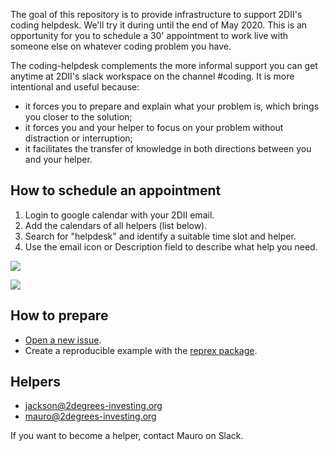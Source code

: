 The goal of this repository is to provide infrastructure to support 2DII's coding helpdesk. We'll try it during until the end of May 2020. This is an opportunity for you to schedule a 30' appointment to work live with someone else on whatever coding problem you have. 

The coding-helpdesk complements the more informal support you can get anytime at 2DII's slack workspace on the channel #coding. It is more intentional and useful because:
* it forces you to prepare and explain what your problem is, which brings you closer to the solution;
* it forces you and your helper to focus on your problem without distraction or interruption;
* it facilitates the transfer of knowledge in both directions between you and your helper.



## How to schedule an appointment

1. Login to google calendar with your 2DII email.
2. Add the calendars of all helpers (list below).
3. Search for "helpdesk" and identify a suitable time slot and helper.
4. Use the email icon or Description field to describe what help you need.

![](http://i.imgur.com/RcbUaUF.png)

![](http://i.imgur.com/Rdsoso7.png)

## How to prepare

* [Open a new issue](https://github.com/2DegreesInvesting/coding-helpdesk/issues/new/choose).
* Create a reproducible example with the [reprex package](https://reprex.tidyverse.org/).

## Helpers

* jackson@2degrees-investing.org
* mauro@2degrees-investing.org

If you want to become a helper, contact Mauro on Slack.
